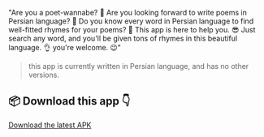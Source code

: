 "Are you a poet-wannabe? 🫠
Are you looking forward to write poems in Persian language? 🤨
Do you know every word in Persian language to find well-fitted rhymes for your poems? 🤔
This app is here to help you. 😎
Just search any word, and you'll be given tons of rhymes in this beautiful language. 👌
you're welcome. 😉"
> this app is currently written in Persian language, and has no other versions.

## 📦 Download this app 👇
[Download the latest APK](https://github.com/MotamedKia/RhymeFinder/blob/master/app/release/app-release.apk)
